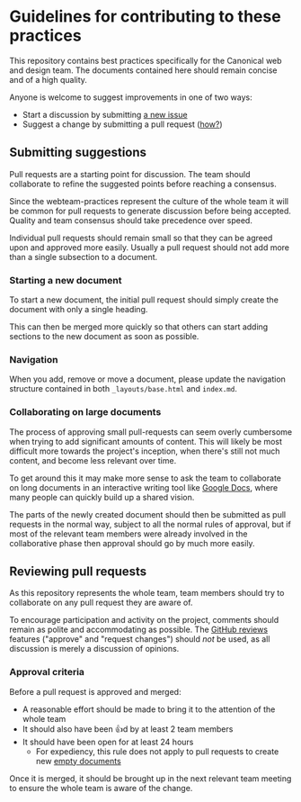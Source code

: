 # Guidelines for contributing to these practices

This repository contains best practices specifically for the Canonical web and design team. The documents contained here should remain concise and of a high quality.

Anyone is welcome to suggest improvements in one of two ways:

- Start a discussion by submitting [a new issue](https://github.com/ubuntudesign/webteam-practices/issues/new)
- Suggest a change by submitting a pull request ([how?](https://help.github.com/articles/about-pull-requests/))

## Submitting suggestions

Pull requests are a starting point for discussion. The team should collaborate to refine the suggested points before reaching a consensus.

Since the webteam-practices represent the culture of the whole team it will be common for pull requests to generate discussion before being accepted. Quality and team consensus should take precedence over speed.

Individual pull requests should remain small so that they can be agreed upon and approved more easily. Usually a pull request should not add more than a single subsection to a document.

### Starting a new document

To start a new document, the initial pull request should simply create the document with only a single heading.

This can then be merged more quickly so that others can start adding sections to the new document as soon as possible.

### Navigation

When you add, remove or move a document, please update the navigation structure contained in both `_layouts/base.html` and `index.md`.

### Collaborating on large documents

The process of approving small pull-requests can seem overly cumbersome when trying to add significant amounts of content. This will likely be most difficult more towards the project's inception, when there's still not much content, and become less relevant over time.

To get around this it may make more sense to ask the team to collaborate on long documents in an interactive writing tool like [Google Docs](https://docs.google.com/), where many people can quickly build up a shared vision.

The parts of the newly created document should then be submitted as pull requests in the normal way, subject to all the normal rules of approval, but if most of the relevant team members were already involved in the collaborative phase then approval should go by much more easily.

## Reviewing pull requests

As this repository represents the whole team, team members should try to collaborate on any pull request they are aware of.

To encourage participation and activity on the project, comments should remain as polite and accommodating as possible. The [GitHub reviews](https://help.github.com/articles/about-pull-request-reviews/) features ("approve" and "request changes") should *not* be used, as all discussion is merely a discussion of opinions.

### Approval criteria

Before a pull request is approved and merged:

- A reasonable effort should be made to bring it to the attention of the whole team
- It should also have been :+1:d by at least 2 team members
- It should have been open for at least 24 hours
  - For expediency, this rule does not apply to pull requests to create new [empty documents](#starting-a-new-document)

Once it is merged, it should be brought up in the next relevant team meeting to ensure the whole team is aware of the change.

